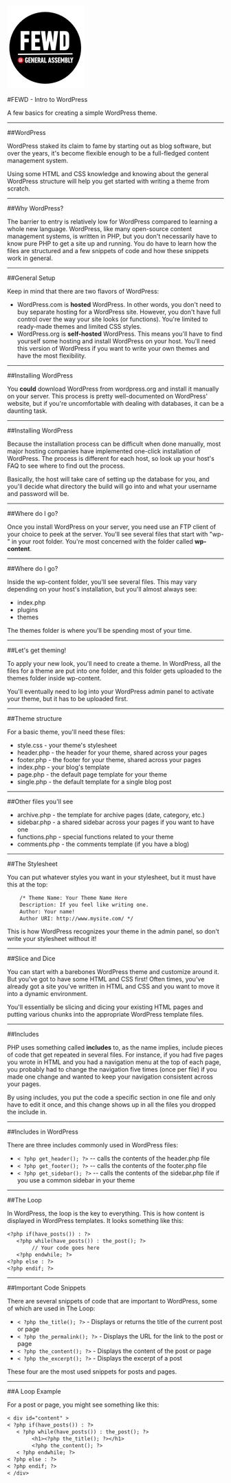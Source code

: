 ![GeneralAssemb.ly](../../img/icons/FEWD_Logo.png)

#FEWD - Intro to WordPress

A few basics for creating a simple WordPress theme.

---


##WordPress

WordPress staked its claim to fame by starting out as blog software, but over the years, it's become flexible enough to be a full-fledged content management system.

Using some HTML and CSS knowledge and knowing about the general WordPress structure will help you get started with writing a theme from scratch.

---

##Why WordPress?

The barrier to entry is relatively low for WordPress compared to learning a whole new language. WordPress, like many open-source content management systems, is written in PHP, but you don't necessarily have to know pure PHP to get a site up and running. You do have to learn how the files are structured and a few snippets of code and how these snippets work in general.

---

##General Setup

Keep in mind that there are two flavors of WordPress:

* WordPress.com is **hosted** WordPress. In other words, you don't need to buy separate hosting for a WordPress site. However, you don't have full control over the way your site looks (or functions). You're limited to ready-made themes and limited CSS styles.
* WordPress.org is **self-hosted** WordPress. This means you'll have to find yourself some hosting and install WordPress on your host. You'll need this version of WordPress if you want to write your own themes and have the most flexibility.

---

##Installing WordPress

You **could** download WordPress from wordpress.org and install it manually on your server. This process is pretty well-documented on WordPress' website, but if you're uncomfortable with dealing with databases, it can be a daunting task.

---


##Installing WordPress

Because the installation process can be difficult when done manually, most major hosting companies have implemented one-click installation of WordPress. The process is different for each host, so look up your host's FAQ to see where to find out the process. 

Basically, the host will take care of setting up the database for you, and you'll decide what directory the build will go into and what your username and password will be.

---

##Where do I go?

Once you install WordPress on your server, you need use an FTP client of your choice to peek at the server. You'll see several files that start with "wp-" in your root folder. You're most concerned with the folder called **wp-content**.

---

##Where do I go?

Inside the wp-content folder, you'll see several files. This may vary depending on your host's installation, but you'll almost always see:

* index.php
* plugins
* themes

The themes folder is where you'll be spending most of your time.

---


##Let's get theming!

To apply your new look, you'll need to create a theme. In WordPress, all the files for a theme are put into one folder, and this folder gets uploaded to the themes folder inside wp-content.

You'll eventually need to log into your WordPress admin panel to activate your theme, but it has to be uploaded first.

---

##Theme structure

For a basic theme, you'll need these files:

* style.css - your theme's stylesheet
* header.php - the header for your theme, shared across your pages
* footer.php - the footer for your theme, shared across your pages
* index.php - your blog's template
* page.php - the default page template for your theme
* single.php - the default template for a single blog post

---

##Other files you'll see

* archive.php - the template for archive pages (date, category, etc.)
* sidebar.php - a shared sidebar across your pages if you want to have one
* functions.php - special functions related to your theme
* comments.php - the comments template (if you have a blog)

---

##The Stylesheet

You can put whatever styles you want in your stylesheet, but it must have this at the top:

```
	/* Theme Name: Your Theme Name Here
    Description: If you feel like writing one.
    Author: Your name!
    Author URI: http://www.mysite.com/ */
```

This is how WordPress recognizes your theme in the admin panel, so don't write your stylesheet without it!

---

##Slice and Dice

You can start with a barebones WordPress theme and customize around it. But you've got to have some HTML and CSS first! Often times, you've already got a site you've written in HTML and CSS and you want to move it into a dynamic environment.

You'll essentially be slicing and dicing your existing HTML pages and putting various chunks into the appropriate WordPress template files.

---

##Includes

PHP uses something called **includes** to, as the name implies, include pieces of code that get repeated in several files. For instance, if you had five pages you wrote in HTML and you had a navigation menu at the top of each page, you probably had to change the navigation five times (once per file) if you made one change and wanted to keep your navigation consistent across your pages.

By using includes, you put the code a specific section in one file and only have to edit it once, and this change shows up in all the files you dropped the include in.

---

##Includes in WordPress

There are three includes commonly used in WordPress files:

* ```< ?php get_header(); ?>``` -- calls the contents of the header.php file
*  ```< ?php get_footer(); ?>``` -- calls the contents of the footer.php file
*  ```< ?php get_sidebar(); ?>``` -- calls the contents of the sidebar.php file if you use a common sidebar in your theme

---

##The Loop

In WordPress, the loop is the key to everything. This is how content is displayed in WordPress templates. It looks something like this:

```
<?php if(have_posts()) : ?>
   <?php while(have_posts()) : the_post(); ?>
		// Your code goes here
   <?php endwhile; ?>
<?php else : ?>
<?php endif; ?>
```

---

##Important Code Snippets

There are several snippets of code that are important to WordPress, some of which are used in The Loop:

* ```< ?php the_title(); ?>``` - Displays or returns the title of the current post or page
* ```< ?php the_permalink(); ?>``` - Displays the URL for the link to the post or page
* ```< ?php the_content(); ?>``` - Displays the content of the post or page
*  ```< ?php the_excerpt(); ?>``` - Displays the excerpt of a post

These four are the most used snippets for posts and pages.

---

##A Loop Example

For a post or page, you might see something like this:

```
< div id="content" >
< ?php if(have_posts()) : ?>
   < ?php while(have_posts()) : the_post(); ?>
		<h1><?php the_title(); ?></h1>
		<?php the_content(); ?>
   < ?php endwhile; ?>
< ?php else : ?>
< ?php endif; ?>
< /div>
```